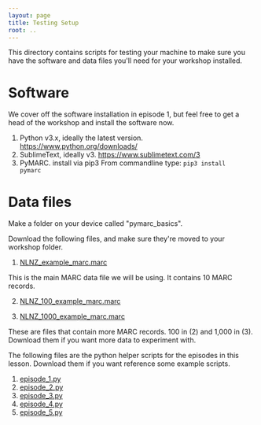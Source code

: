 ```yaml
---
layout: page
title: Testing Setup
root: ..
---
```


This directory contains scripts for testing your machine to make sure
you have the software and data files you'll need for your workshop installed.

# Software

We cover off the software installation in episode 1, but feel free to get a head of the workshop and install the software now. 

1. Python v3.x, ideally the latest version. https://www.python.org/downloads/
2. SublimeText, ideally v3. https://www.sublimetext.com/3
3. PyMARC. install via pip3 
	From commandline type: <code>pip3 install pymarc</code> 

# Data files

Make a folder on your device called "pymarc_basics". 

Download the following files, and make sure they're moved to your workshop folder.

1.  [NLNZ_example_marc.marc](NLNZ_example_marc.marc)

This is the main MARC data file we will be using. It contains 10 MARC records. 

2. [NLNZ_100_example_marc.marc](NLNZ_100_example_marc.marc)

3. [NLNZ_1000_example_marc.marc](NLNZ_1000_example_marc.marc)

These are files that contain more MARC records. 100 in (2) and 1,000 in (3). Download them if you want more data to experiment with. 

The following files are the python helper scripts for the episodes in this lesson. Download them if you want reference some example scripts. 

1.  [episode_1.py](../setup/episode_1.py)
2.	[episode_2.py](../setup/episode_2.py)
3.	[episode_3.py](../setup/episode_3.py)
4.	[episode_4.py](../setup/episode_4.py)
5.	[episode_5.py](../setup/episode_5.py)
